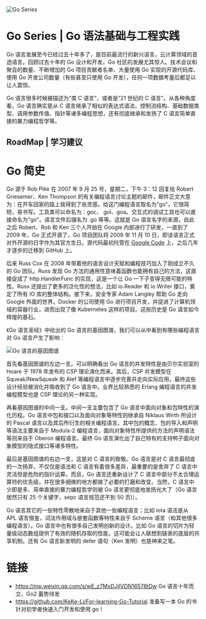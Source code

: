 ![Go Series](https://user-images.githubusercontent.com/5803001/38078769-e6b9ecea-336f-11e8-89c8-b40880b3428c.jpg)

# Go Series | Go 语法基础与工程实践

Go 语言发展至今已经过去十年多了，是目前最流行的新兴语言，云计算领域的首选语言。回顾过去十年的 Go 设计和开发，Go 社区的发展尤其惊人。技术会议和聚会的数量、不断增加的 Go 项目贡献者名单、大量使用 Go 实现的开源代码库、使用 Go 开发公司数量（有些甚至只使用 Go 开发），任何一项数据考量后都足以让人震惊。

Go 语言很多时候被描述为“类 C 语言”，或者是“21 世纪的 C 语言”。从各种角度看，Go 语言确实是从 C 语言继承了相似的表达式语法、控制流结构、基础数据类型、调用参数传值、指针等诸多编程思想，还有彻底继承和发扬了 C 语言简单直接的暴力编程哲学等。

## RoadMap | 学习建议

# Go 简史

Go 源于 Rob Pike 在 2007 年 9 月 25 号，星期二，下午 3：12 回复给 Robert Griesemer、Ken Thompson 的有关编程语言讨论主题的邮件，邮件正文大意为：在开车回家的路上我得到了些灵感。给这门编程语言取名为“go”，它很简短，易书写。工具类可以命名为：goc、 gol、goa。交互式的调试工具也可以直接命名为“go”。语言文件后缀名为 .go 等等。这就是 Go 语言名字的来源，自此之后 Robert、Rob 和 Ken 三个人开始在 Google 内部进行了研发，一直到了 2009 年，Go 正式开源了，Go 项目团队将 2009 年 11 月 10 日，即该语言正式对外开源的日字作为其官方生日。源代码最初托管在 [Google Code](http://code.google.com) 上，之后几年才逐步的迁移到 GitHub 上。

后来 Russ Cox 在 2008 年带着他的语言设计天赋和编程技巧加入了刚成立不久的 Go 团队。Russ 发现 Go 方法的通用性意味着函数也能拥有自己的方法，这直接促成了 http.HandlerFunc 的实现，这是一个让 Go 一下子变得无限可能的特性。Russ 还提出了更多的泛化性的想法，比如 io.Reader 和 io.Writer 接口，奠定了所有 IO 库的整体结构。接下来，安全专家 Adam Langley 帮助 Go 走向 Google 外面的世界。Docker 的公司使用 Go 进行项目开发，并促进了计算机领域的容器行业，进而出现了像 Kubernetes 这样的项目。这些历史是 Go 语言如今辉煌的基石。

《Go 语言圣经》中给出的 Go 语言的基因图谱，我们可以从中看到有哪些编程语言对 Go 语言产生了影响：

![Go 语言的基因图谱](https://s2.ax1x.com/2019/11/30/QVGTdx.png)

首先看基因图谱的左边一支。可以明确看出 Go 语言的并发特性是由贝尔实验室的 Hoare 于 1978 年发布的 CSP 理论演化而来。其后，CSP 并发模型在 Squeak/NewSqueak 和 Alef 等编程语言中逐步完善并走向实际应用，最终这些设计经验被消化并吸收到了 Go 语言中。业界比较熟悉的 Erlang 编程语言的并发编程模型也是 CSP 理论的另一种实现。

再看基因图谱的中间一支。中间一支主要包含了 Go 语言中面向对象和包特性的演化历程。Go 语言中包和接口以及面向对象等特性则继承自 Niklaus Wirth 所设计的 Pascal 语言以及其后所衍生的相关编程语言。其中包的概念、包的导入和声明等语法主要来自于 Modula-2 编程语言，面向对象特性所提供的方法的声明语法等则来自于 Oberon 编程语言。最终 Go 语言演化出了自己特有的支持鸭子面向对象模型的隐式接口等诸多特性。

最后是基因图谱的右边一支，这是对 C 语言的致敬。Go 语言是对 C 语言最彻底的一次扬弃，不仅仅是语法和 C 语言有着很多差异，最重要的是舍弃了 C 语言中灵活但是危险的指针运算。而且，Go 语言还重新设计了 C 语言中部分不太合理运算符的优先级，并在很多细微的地方都做了必要的打磨和改变。当然，C 语言中少即是多、简单直接的暴力编程哲学则被 Go 语言更彻底地发扬光大了（Go 语言居然只有 25 个关键字，sepc 语言规范还不到 50 页)）。

Go 语言其它的一些特性零散地来自于其他一些编程语言；比如 iota 语法是从 APL 语言借鉴，词法作用域与嵌套函数等特性来自于 Scheme 语言（和其他很多编程语言）。Go 语言中也有很多自己发明创新的设计。比如 Go 语言的切片为轻量级动态数组提供了有效的随机存取的性能，这可能会让人联想到链表的底层的共享机制。还有 Go 语言新发明的 defer 语句（Ken 发明）也是神来之笔。

# 链接

- https://mp.weixin.qq.com/s/wE_z7MxDJjIVDN16578tDw Go 语言十年而立，Go2 蓄势待发
- https://github.com/KeKe-Li/For-learning-Go-Tutorial 准备写一本 Go 的书针对初学者快速入门开发和使用 go！
